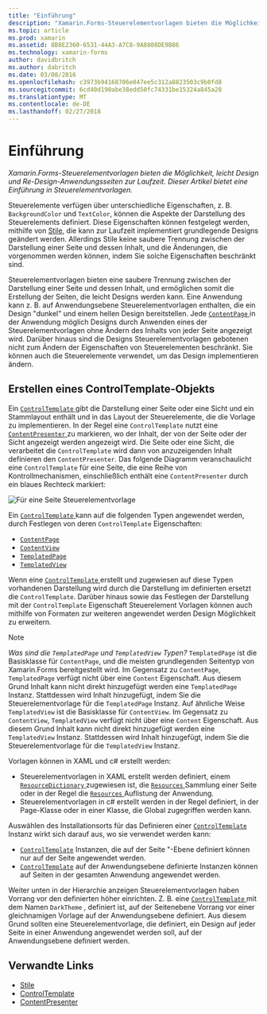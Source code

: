 ```yaml
---
title: "Einführung"
description: "Xamarin.Forms-Steuerelementvorlagen bieten die Möglichkeit, leicht Design und Re-Design-Anwendungsseiten zur Laufzeit. Dieser Artikel bietet eine Einführung in Steuerelementvorlagen."
ms.topic: article
ms.prod: xamarin
ms.assetid: 8B8E2360-6531-44A3-A7C8-9A8808DE9B86
ms.technology: xamarin-forms
author: davidbritch
ms.author: dabritch
ms.date: 03/08/2016
ms.openlocfilehash: c3973b94168706e047ee5c312a8823503c9b0fd8
ms.sourcegitcommit: 6cd40d190abe38edd50fc74331be15324a845a28
ms.translationtype: MT
ms.contentlocale: de-DE
ms.lasthandoff: 02/27/2018
---
```

# <a name="introduction"></a>Einführung

_Xamarin.Forms-Steuerelementvorlagen bieten die Möglichkeit, leicht Design und Re-Design-Anwendungsseiten zur Laufzeit. Dieser Artikel bietet eine Einführung in Steuerelementvorlagen._

Steuerelemente verfügen über unterschiedliche Eigenschaften, z. B. `BackgroundColor` und `TextColor`, können die Aspekte der Darstellung des Steuerelements definiert. Diese Eigenschaften können festgelegt werden, mithilfe von [Stile](~/xamarin-forms/user-interface/styles/index.md), die kann zur Laufzeit implementiert grundlegende Designs geändert werden. Allerdings Stile keine saubere Trennung zwischen der Darstellung einer Seite und dessen Inhalt, und die Änderungen, die vorgenommen werden können, indem Sie solche Eigenschaften beschränkt sind.

Steuerelementvorlagen bieten eine saubere Trennung zwischen der Darstellung einer Seite und dessen Inhalt, und ermöglichen somit die Erstellung der Seiten, die leicht Designs werden kann. Eine Anwendung kann z. B. auf Anwendungsebene Steuerelementvorlagen enthalten, die ein Design "dunkel" und einem hellen Design bereitstellen. Jede [ `ContentPage` ](https://developer.xamarin.com/api/type/Xamarin.Forms.ContentPage/) in der Anwendung möglich Designs durch Anwenden eines der Steuerelementvorlagen ohne Ändern des Inhalts von jeder Seite angezeigt wird. Darüber hinaus sind die Designs Steuerelementvorlagen gebotenen nicht zum Ändern der Eigenschaften von Steuerelementen beschränkt. Sie können auch die Steuerelemente verwendet, um das Design implementieren ändern.

## <a name="creating-a-controltemplate"></a>Erstellen eines ControlTemplate-Objekts

Ein [ `ControlTemplate` ](https://developer.xamarin.com/api/type/Xamarin.Forms.ControlTemplate/) gibt die Darstellung einer Seite oder eine Sicht und ein Stammlayout enthält und in das Layout der Steuerelemente, die die Vorlage zu implementieren. In der Regel eine `ControlTemplate` nutzt eine [ `ContentPresenter` ](https://developer.xamarin.com/api/type/Xamarin.Forms.ContentPresenter/) zu markieren, wo der Inhalt, der von der Seite oder der Sicht angezeigt werden angezeigt wird. Die Seite oder eine Sicht, die verarbeitet die `ControlTemplate` wird dann von anzuzeigenden Inhalt definieren den `ContentPresenter`. Das folgende Diagramm veranschaulicht eine `ControlTemplate` für eine Seite, die eine Reihe von Kontrollmechanismen, einschließlich enthält eine `ContentPresenter` durch ein blaues Rechteck markiert:

![](introduction-images/control-template.png "Für eine Seite Steuerelementvorlage")

Ein [ `ControlTemplate` ](https://developer.xamarin.com/api/type/Xamarin.Forms.ControlTemplate/) kann auf die folgenden Typen angewendet werden, durch Festlegen von deren `ControlTemplate` Eigenschaften:

- [`ContentPage`](https://developer.xamarin.com/api/type/Xamarin.Forms.ContentPage/)
- [`ContentView`](https://developer.xamarin.com/api/type/Xamarin.Forms.ContentView/)
- [`TemplatedPage`](https://developer.xamarin.com/api/type/Xamarin.Forms.TemplatedPage/)
- [`TemplatedView`](https://developer.xamarin.com/api/type/Xamarin.Forms.TemplatedView/)

Wenn eine [ `ControlTemplate` ](https://developer.xamarin.com/api/type/Xamarin.Forms.ControlTemplate/) erstellt und zugewiesen auf diese Typen vorhandenen Darstellung wird durch die Darstellung im definierten ersetzt die `ControlTemplate`. Darüber hinaus sowie das Festlegen der Darstellung mit der `ControlTemplate` Eigenschaft Steuerelement Vorlagen können auch mithilfe von Formaten zur weiteren angewendet werden Design Möglichkeit zu erweitern.

> [!NOTE]
>  *Was sind die `TemplatedPage` und `TemplatedView` Typen?* `TemplatedPage` ist die Basisklasse für `ContentPage`, und die meisten grundlegenden Seitentyp von Xamarin.Forms bereitgestellt wird. Im Gegensatz zu `ContentPage`, `TemplatedPage` verfügt nicht über eine `Content` Eigenschaft. Aus diesem Grund Inhalt kann nicht direkt hinzugefügt werden eine `TemplatedPage` Instanz. Stattdessen wird Inhalt hinzugefügt, indem Sie die Steuerelementvorlage für die `TemplatedPage` Instanz. Auf ähnliche Weise `TemplatedView` ist die Basisklasse für `ContentView`. Im Gegensatz zu `ContentView`, `TemplatedView` verfügt nicht über eine `Content` Eigenschaft. Aus diesem Grund Inhalt kann nicht direkt hinzugefügt werden eine `TemplatedView` Instanz. Stattdessen wird Inhalt hinzugefügt, indem Sie die Steuerelementvorlage für die `TemplatedView` Instanz.

Vorlagen können in XAML und c# erstellt werden:

- Steuerelementvorlagen in XAML erstellt werden definiert, einem [ `ResourceDictionary` ](https://developer.xamarin.com/api/type/Xamarin.Forms.ResourceDictionary/) zugewiesen ist, die [ `Resources` ](https://developer.xamarin.com/api/property/Xamarin.Forms.VisualElement.Resources/) Sammlung einer Seite oder in der Regel die [ `Resources` ](https://developer.xamarin.com/api/property/Xamarin.Forms.Application.Resources/) Auflistung der Anwendung.
- Steuerelementvorlagen in c# erstellt werden in der Regel definiert, in der Page-Klasse oder in einer Klasse, die Global zugegriffen werden kann.

Auswählen des Installationsorts für das Definieren einer [ `ControlTemplate` ](https://developer.xamarin.com/api/type/Xamarin.Forms.ControlTemplate/) Instanz wirkt sich darauf aus, wo sie verwendet werden kann:

- [`ControlTemplate`](https://developer.xamarin.com/api/type/Xamarin.Forms.ControlTemplate/) Instanzen, die auf der Seite "-Ebene definiert können nur auf der Seite angewendet werden.
- [`ControlTemplate`](https://developer.xamarin.com/api/type/Xamarin.Forms.ControlTemplate/) auf der Anwendungsebene definierte Instanzen können auf Seiten in der gesamten Anwendung angewendet werden.

Weiter unten in der Hierarchie anzeigen Steuerelementvorlagen haben Vorrang vor den definierten höher einrichten. Z. B. eine [ `ControlTemplate` ](https://developer.xamarin.com/api/type/Xamarin.Forms.ControlTemplate/) mit dem Namen `DarkTheme` , definiert ist, auf der Seitenebene Vorrang vor einer gleichnamigen Vorlage auf der Anwendungsebene definiert. Aus diesem Grund sollten eine Steuerelementvorlage, die definiert, ein Design auf jeder Seite in einer Anwendung angewendet werden soll, auf der Anwendungsebene definiert werden.


## <a name="related-links"></a>Verwandte Links

- [Stile](~/xamarin-forms/user-interface/styles/index.md)
- [ControlTemplate](https://developer.xamarin.com/api/type/Xamarin.Forms.ControlTemplate/)
- [ContentPresenter](https://developer.xamarin.com/api/type/Xamarin.Forms.ContentPresenter/)
